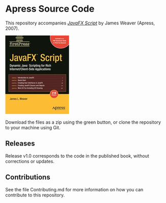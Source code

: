 # Apress Source Code

This repository accompanies [*JavaFX Script*](http://www.apress.com/9781590599457) by James Weaver (Apress, 2007).

![Cover image](9781590599457.jpg)

Download the files as a zip using the green button, or clone the repository to your machine using Git.

## Releases

Release v1.0 corresponds to the code in the published book, without corrections or updates.

## Contributions

See the file Contributing.md for more information on how you can contribute to this repository.
